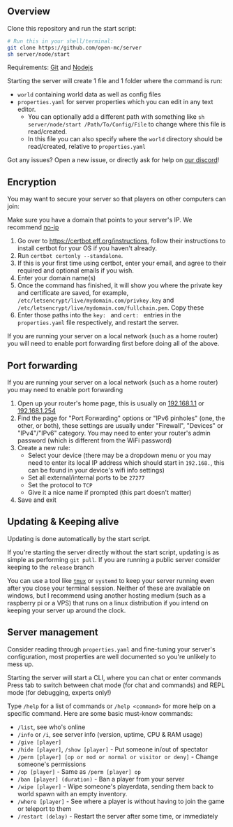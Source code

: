 ## Overview

Clone this repository and run the start script:
```sh
# Run this in your shell/terminal:
git clone https://github.com/open-mc/server
sh server/node/start
```
Requirements: [Git](https://git-scm.com/downloads) and [Nodejs](https://nodejs.org/en/download)

Starting the server will create 1 file and 1 folder where the command is run:
- `world` containing world data as well as config files
- `properties.yaml` for server properties which you can edit in any text editor.
	- You can optionally add a different path with something like `sh server/node/start /Path/To/Config/File` to change where this file is read/created.
	- In this file you can also specify where the `world` directory should be read/created, relative to `properties.yaml`

Got any issues? Open a new issue, or directly ask for help on [our discord](https://discord.gg/mqQwHNTncV)!

## Encryption

You may want to secure your server so that players on other computers can join:

Make sure you have a domain that points to your server's IP. We recommend [no-ip](https://ddns.net)

1. Go over to https://certbot.eff.org/instructions, follow their instructions to install certbot for your OS if you haven't already.
2. Run `certbot certonly --standalone`.
3. If this is your first time using certbot, enter your email, and agree to their required and optional emails if you wish.
4. Enter your domain name(s)
5. Once the command has finished, it will show you where the private key and certificate are saved, for example, `/etc/letsencrypt/live/mydomain.com/privkey.key` and `/etc/letsencrypt/live/mydomain.com/fullchain.pem`. Copy these
6. Enter those paths into the `key: ` and `cert: ` entries in the `properties.yaml` file respectively, and restart the server.

If you are running your server on a local network (such as a home router) you will need to enable port forwarding first before doing all of the above.

## Port forwarding

If you are running your server on a local network (such as a home router) you may need to enable port forwarding

1. Open up your router's home page, this is usually on [192.168.1.1](http://192.168.1.1) or [192.168.1.254](http://192.168.1.254)
2. Find the page for "Port Forwarding" options or "IPv6 pinholes" (one, the other, or both), these settings are usually under "Firewall", "Devices" or "IPv4"/"IPv6" category. You may need to enter your router's admin password (which is different from the WiFi password)
3. Create a new rule:
	- Select your device (there may be a dropdown menu or you may need to enter its local IP address which should start in `192.168.`, this can be found in your device's wifi info settings)
	- Set all external/internal ports to be `27277`
	- Set the protocol to `TCP`
	- Give it a nice name if prompted (this part doesn't matter)
4. Save and exit

## Updating & Keeping alive

Updating is done automatically by the start script.

If you're starting the server directly without the start script, updating is as simple as performing `git pull`. If you are running a public server consider keeping to the `release` branch

You can use a tool like [`tmux`](https://linuxize.com/post/getting-started-with-tmux/) or `systemd` to keep your server running even after you close your terminal session. Neither of these are available on windows, but I recommend using another hosting medium (such as a raspberry pi or a VPS) that runs on a linux distribution if you intend on keeping your server up around the clock.

## Server management

Consider reading through `properties.yaml` and fine-tuning your server's configuration, most properties are well documented so you're unlikely to mess up.

Starting the server will start a CLI, where you can chat or enter commands
Press tab to switch between chat mode (for chat and commands) and REPL mode (for debugging, experts only!)

Type `/help` for a list of commands or `/help <command>` for more help on a specific command. Here are some basic must-know commands:
- `/list`, see who's online
- `/info` or `/i`, see server info (version, uptime, CPU & RAM usage)
- `/give [player]`
- `/hide [player]`, `/show [player]` - Put someone in/out of spectator
- `/perm [player] [op or mod or normal or visitor or deny]` - Change someone's permissions
- `/op [player]` - Same as `/perm [player] op`
- `/ban [player] (duration)` - Ban a player from your server
- `/wipe [player]` - Wipe someone's playerdata, sending them back to world spawn with an empty inventory.
- `/where [player]` - See where a player is without having to join the game or teleport to them
- `/restart (delay)` - Restart the server after some time, or immediately